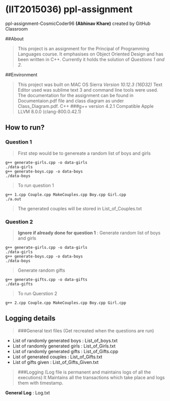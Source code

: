 # (IIT2015036) ppl-assignment 
ppl-assignment-CosmicCoder96 **(Abhinav Khare)**  created by GitHub Classroom

##About

>This project is an assignment for the Principal of Programming Languages course. It emphasises on Object Oriented Design and has been written in C++. Currently it holds the solution of *Questions 1 and 2.*

##Environment

>This project was built on  MAC OS Sierra *Version 10.12.3 (16D32)* Text Editor used was sublime text 3 and command line tools were used.
The documentation for the assignment can be found in Documentaion.pdf file and class diagram as under Class_Diagram.pdf.
C++ 
###g++ version
>4.2.1 Compatible Apple LLVM 8.0.0 (clang-800.0.42.1)


## How to run?


### Question 1
>First step would be to genereate a random list of boys and girls 
```
g++ generate-girls.cpp -o data-girls
./data-girls
g++ generate-boys.cpp -o data-boys
./data-boys
```
>To run question 1
```
g++ 1.cpp Couple.cpp MakeCouples.cpp Boy.cpp Girl.cpp
./a.out
```
>The generated couples will be stored in List_of_Couples.txt
  
### Question 2
>**Ignore if already done for question 1** : Generate random list of boys and girls
```
g++ generate-girls.cpp -o data-girls
./data-girls
g++ generate-boys.cpp -o data-boys
./data-boys
```
>Generate random gifts
```
g++ generate-gifts.cpp -o data-gifts
./data-gifts
```
>To run Querstion 2
```
g++ 2.cpp Couple.cpp MakeCouples.cpp Boy.cpp Girl.cpp
```

## Logging details
> ###General text files (Get recreated when the questions are run)
  * List of randomly generated boys : List_of_boys.txt
  * List of randomly generated girls : List_of_Girls.txt
  * List of randomly generated gifts : List_of_Gifts.cpp
  * List of generated couples : List_of_Gifts.txt
  * List of gifts given : List_of_Gifts_Given.txt
 >###Logging (Log file is permanent and maintains logs of all the executions)
 >It Maintains all the transactions which take place and logs them with timestamp. 
 
  **General Log** : Log.txt
